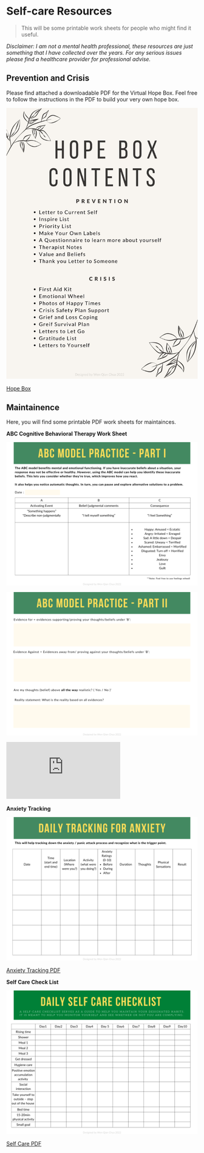 
# Self-care Resources

>This will be some printable work sheets for people who might find it useful.

*Disclaimer: I am not a mental health professional, these resources are just something that I have collected over the years. For any serious issues please find a healthcare provider for professional advise.*

## Prevention and Crisis

Please find attached a downloadable PDF for the Virtual Hope Box. Feel free to follow the instructions in the PDF to build your very own hope box.

![Content](../images/selfcare/Grief%20and%20Loss%20Coping/1.jpg)

[Hope Box](../files/pdf/Self%20Care/Grief%20and%20Loss%20Coping.pdf)




## Maintainence

Here, you will find some printable PDF work sheets for maintainces.

**ABC Cognitive Behavioral Therapy Work Sheet**

![ABC Worksheet](../images/selfcare/Maintainence/2.png)

![ABC Worksheet](../images/selfcare/Maintainence/3.png)

![ABC Worksheet PDF](https://USERNAME.github.io/REPO_NAME/PATH_TO_FILE.pdf)

**Anxiety Tracking**

![ABC Worksheet](../images/selfcare/Maintainence/4.png)

[Anxiety Tracking PDF](https://drive.google.com/file/d/1d5fqD4u7X3b-Tt6fRlzQvhH_QYNfbUDw/view?usp=share_link)

**Self Care Check List**

![ABC Worksheet](../images/selfcare/Maintainence/1.png)

[Self Care PDF](../files/pdf/Self%20Care/Self%20Care.pdf)


